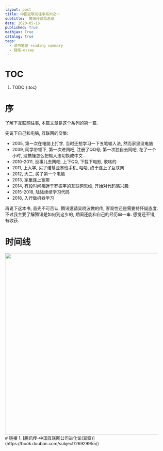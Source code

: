 ```yaml
---
layout: post
title: 中国互联网往事系列之一
subtitle:  腾讯传读后总结
date: 2020-05-16
published: True
mathjax: True
catalog: true
tags:
  - 读书笔记-reading summary
  - 随笔-essay
---
```

# TOC
1. TODO
{:toc}

# 序

了解下互联网往事, 本篇文章是这个系列的第一篇. 

先说下自己和电脑, 互联网的交集:

- 2005, 第一次在电脑上打字, 当时还想学习一下五笔输入法, 然而家里没电脑
- 2009, 同学带领下, 第一次进网吧, 注册了QQ号; 第一次独自去网吧, 花了一个小时, 没搞懂怎么把输入法切换成中文..
- 2010-2011, 没事儿去网吧, 上下QQ, 下载下电影, 歌啥的
- 2011, 上大学, 买了诺基亚塞班手机, 哈哈, 终于连上了互联网
- 2012, 大二, 买了第一个电脑
- 2013, 家里连上宽带
- 2014, 有段时间痴迷于罗振宇的互联网思维, 开始对代码感兴趣
- 2015-2018, 陆陆续续学习代码
- 2018, 入行做机器学习

再说下这本书, 首先不可否认, 腾讯邀请吴晓波做的传, 客观性还是需要持怀疑态度. 不过我主要了解腾讯是如何到这步的, 期间还能和自己的经历串一串. 感觉还不错, 有收获.

# 时间线
<img src='/img/book_summary/腾讯传.png' width="600">
# 链接
1. [腾讯传-中国互联网公司进化论(豆瓣)](https://book.douban.com/subject/26929955/)